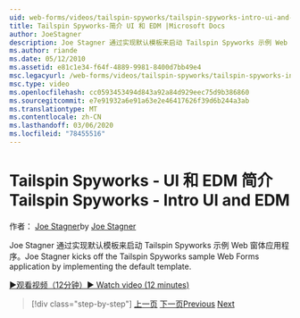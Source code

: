 ```yaml
---
uid: web-forms/videos/tailspin-spyworks/tailspin-spyworks-intro-ui-and-edm
title: Tailspin Spyworks-简介 UI 和 EDM |Microsoft Docs
author: JoeStagner
description: Joe Stagner 通过实现默认模板来启动 Tailspin Spyworks 示例 Web 窗体应用程序。
ms.author: riande
ms.date: 05/12/2010
ms.assetid: e81c1e34-f64f-4889-9981-8400d7bb49e4
msc.legacyurl: /web-forms/videos/tailspin-spyworks/tailspin-spyworks-intro-ui-and-edm
msc.type: video
ms.openlocfilehash: cc0593453494d843a92a84d929eec75d9b386860
ms.sourcegitcommit: e7e91932a6e91a63e2e46417626f39d6b244a3ab
ms.translationtype: MT
ms.contentlocale: zh-CN
ms.lasthandoff: 03/06/2020
ms.locfileid: "78455516"
---
```

# <a name="tailspin-spyworks---intro-ui-and-edm"></a><span data-ttu-id="4127a-103">Tailspin Spyworks - UI 和 EDM 简介</span><span class="sxs-lookup"><span data-stu-id="4127a-103">Tailspin Spyworks - Intro UI and EDM</span></span>

<span data-ttu-id="4127a-104">作者： [Joe Stagner](https://github.com/JoeStagner)</span><span class="sxs-lookup"><span data-stu-id="4127a-104">by [Joe Stagner](https://github.com/JoeStagner)</span></span>

<span data-ttu-id="4127a-105">Joe Stagner 通过实现默认模板来启动 Tailspin Spyworks 示例 Web 窗体应用程序。</span><span class="sxs-lookup"><span data-stu-id="4127a-105">Joe Stagner kicks off the Tailspin Spyworks sample Web Forms application by implementing the default template.</span></span>

[<span data-ttu-id="4127a-106">&#9654;观看视频（12分钟）</span><span class="sxs-lookup"><span data-stu-id="4127a-106">&#9654; Watch video (12 minutes)</span></span>](https://channel9.msdn.com/Blogs/ASP-NET-Site-Videos/tailspin-spyworks-intro-ui-and-edm)

> [!div class="step-by-step"]
> <span data-ttu-id="4127a-107">[上一页](tailspin-spyworks-implementing-and-using-the-also-purchased-control.md)
> [下一页](tailspin-spyworks-directory-organization.md)</span><span class="sxs-lookup"><span data-stu-id="4127a-107">[Previous](tailspin-spyworks-implementing-and-using-the-also-purchased-control.md)
[Next](tailspin-spyworks-directory-organization.md)</span></span>
